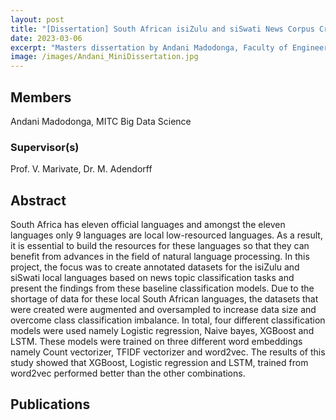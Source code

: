 ```yaml
---
layout: post
title: "[Dissertation] South African isiZulu and siSwati News Corpus Creation, Annotation and Categorisation"
date: 2023-03-06
excerpt: "Masters dissertation by Andani Madodonga, Faculty of Engineering, Built Environment and Information Technology University of Pretoria, Pretoria"
image: /images/Andani_MiniDissertation.jpg
---
```

## Members
Andani Madodonga, MITC Big Data Science
### Supervisor(s)
Prof. V. Marivate, Dr. M. Adendorff
## Abstract
South Africa has eleven official languages and amongst the eleven languages only 9 languages are local low-resourced languages. As a result, it is essential to build the resources for these languages so that they can benefit from advances in the field of natural language processing. In this project, the focus was to create annotated datasets for the isiZulu and siSwati local languages based on news topic classification tasks and present the findings from these baseline classification models. Due to the shortage of data for these local South African languages, the datasets that were created were augmented and oversampled to increase data size and overcome class classification imbalance. In total, four different classification models were used namely Logistic regression, Naive bayes, XGBoost and LSTM. These models were trained on three different word embeddings namely Count vectorizer, TFIDF vectorizer and word2vec. The results of this study showed that XGBoost, Logistic regression and LSTM, trained from word2vec performed better than the other combinations.
## Publications